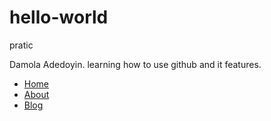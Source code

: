 # hello-world
pratic

Damola Adedoyin. learning how to use github and it features.
 <ul class="nav navbar-nav">
          <li><a href="#">Home </a></li> 
          <li class="active"><a href="#">About </a></li>
          <li><a href="#">Blog </a></li>
                      
  </ul>
